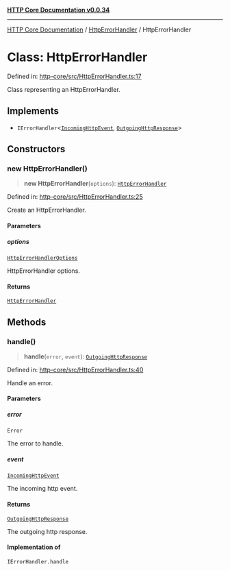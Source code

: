 [**HTTP Core Documentation v0.0.34**](../../README.md)

***

[HTTP Core Documentation](../../modules.md) / [HttpErrorHandler](../README.md) / HttpErrorHandler

# Class: HttpErrorHandler

Defined in: [http-core/src/HttpErrorHandler.ts:17](https://github.com/stonemjs/http-core/blob/fb38b6d1cb0bd2bb4e252ff611571ec3c006aa1e/src/HttpErrorHandler.ts#L17)

Class representing an HttpErrorHandler.

## Implements

- `IErrorHandler`\<[`IncomingHttpEvent`](../../IncomingHttpEvent/classes/IncomingHttpEvent.md), [`OutgoingHttpResponse`](../../OutgoingHttpResponse/classes/OutgoingHttpResponse.md)\>

## Constructors

### new HttpErrorHandler()

> **new HttpErrorHandler**(`options`): [`HttpErrorHandler`](HttpErrorHandler.md)

Defined in: [http-core/src/HttpErrorHandler.ts:25](https://github.com/stonemjs/http-core/blob/fb38b6d1cb0bd2bb4e252ff611571ec3c006aa1e/src/HttpErrorHandler.ts#L25)

Create an HttpErrorHandler.

#### Parameters

##### options

[`HttpErrorHandlerOptions`](../interfaces/HttpErrorHandlerOptions.md)

HttpErrorHandler options.

#### Returns

[`HttpErrorHandler`](HttpErrorHandler.md)

## Methods

### handle()

> **handle**(`error`, `event`): [`OutgoingHttpResponse`](../../OutgoingHttpResponse/classes/OutgoingHttpResponse.md)

Defined in: [http-core/src/HttpErrorHandler.ts:40](https://github.com/stonemjs/http-core/blob/fb38b6d1cb0bd2bb4e252ff611571ec3c006aa1e/src/HttpErrorHandler.ts#L40)

Handle an error.

#### Parameters

##### error

`Error`

The error to handle.

##### event

[`IncomingHttpEvent`](../../IncomingHttpEvent/classes/IncomingHttpEvent.md)

The incoming http event.

#### Returns

[`OutgoingHttpResponse`](../../OutgoingHttpResponse/classes/OutgoingHttpResponse.md)

The outgoing http response.

#### Implementation of

`IErrorHandler.handle`
